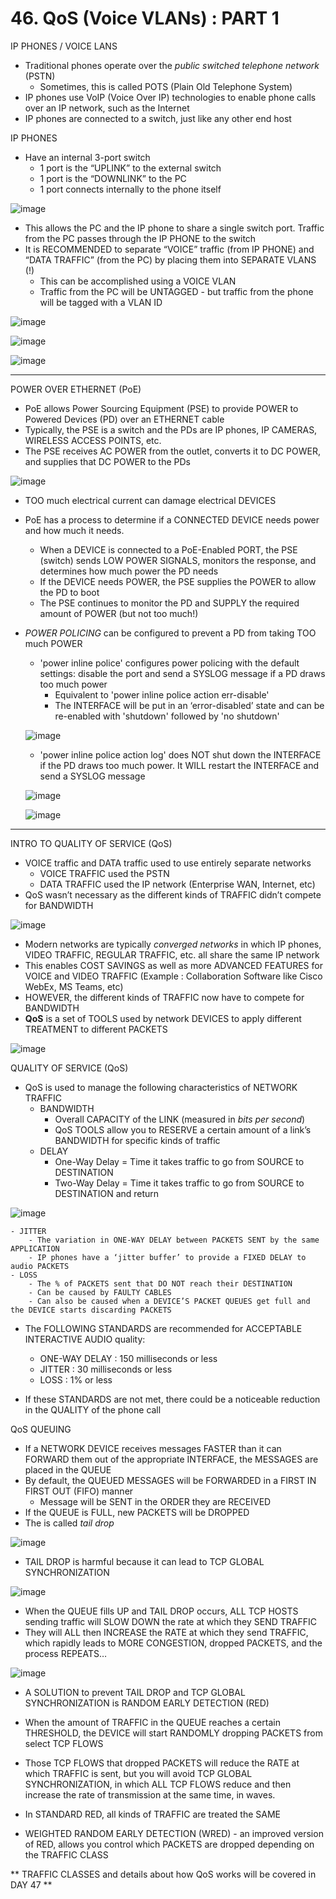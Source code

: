 # 46. QoS (Voice VLANs) : PART 1

IP PHONES / VOICE LANS

- Traditional phones operate over the *public switched telephone network* (PSTN)
    - Sometimes, this is called POTS (Plain Old Telephone System)
- IP phones use VoIP (Voice Over IP) technologies to enable phone calls over an IP network, such as the Internet
- IP phones are connected to a switch, just like any other end host

IP PHONES

- Have an internal 3-port switch
    - 1 port is the “UPLINK” to the external switch
    - 1 port is the “DOWNLINK” to the PC
    - 1 port connects internally to the phone itself

![image](https://github.com/psaumur/CCNA/assets/106411237/0bba51c0-af57-49e4-ae29-fca2a1079a34)

- This allows the PC and the IP phone to share a single switch port. Traffic from the PC passes through the IP PHONE to the switch
- It is RECOMMENDED to separate “VOICE” traffic (from IP PHONE) and “DATA TRAFFIC” (from the PC) by placing them into SEPARATE VLANS (!)
    - This can be accomplished using a VOICE VLAN
    - Traffic from the PC will be UNTAGGED - but traffic from the phone will be tagged with a VLAN ID

![image](https://github.com/psaumur/CCNA/assets/106411237/12a1bfa5-036a-4eb6-b165-23fc8209a1f8)

![image](https://github.com/psaumur/CCNA/assets/106411237/b7c5b7e6-fa79-4405-b72f-b609ab56f216)

![image](https://github.com/psaumur/CCNA/assets/106411237/fc26e9dd-e19e-43cc-9f2a-4022b47f98b4)

---

POWER OVER ETHERNET (PoE)

- PoE allows Power Sourcing Equipment (PSE) to provide POWER to Powered Devices (PD) over an ETHERNET cable
- Typically, the PSE is a switch and the PDs are IP phones, IP CAMERAS, WIRELESS ACCESS POINTS, etc.
- The PSE receives AC POWER from the outlet, converts it to DC POWER, and supplies that DC POWER to the PDs

![image](https://github.com/psaumur/CCNA/assets/106411237/4229e398-a50e-487c-adf3-66b235ea9189)

- TOO much electrical current can damage electrical DEVICES
- PoE has a process to determine if a CONNECTED DEVICE needs power and how much it needs.
    - When a DEVICE is connected to a PoE-Enabled PORT, the PSE (switch) sends LOW POWER SIGNALS, monitors the response, and determines how much power the PD needs
    - If the DEVICE needs POWER, the PSE supplies the POWER to allow the PD to boot
    - The PSE continues to monitor the PD and SUPPLY the required amount of POWER (but not too much!)
- *POWER POLICING* can be configured to prevent a PD from taking TOO much POWER
    - 'power inline police' configures power policing with the default settings:  disable the port and send a SYSLOG message if a PD draws too much power
        - Equivalent to 'power inline police action err-disable'
        - The INTERFACE will be put in an ‘error-disabled’ state and can be re-enabled with 'shutdown' followed by 'no shutdown'
    
    ![image](https://github.com/psaumur/CCNA/assets/106411237/59914c0d-2c0e-4952-a4af-1f7ada02002d)
    -  'power inline police action log' does NOT shut down the INTERFACE if the PD draws too much power. It WILL restart the INTERFACE and send a SYSLOG message
    
    ![image](https://github.com/psaumur/CCNA/assets/106411237/9717fb1e-9129-41f9-90bb-613c2bdee460)
    
    ![image](https://github.com/psaumur/CCNA/assets/106411237/8fe2eb15-49be-4f63-9f6f-79c0d5fe052f)
    

---

INTRO TO QUALITY OF SERVICE (QoS)

- VOICE traffic and DATA traffic used to use entirely separate networks
    - VOICE TRAFFIC used the PSTN
    - DATA TRAFFIC used the IP network (Enterprise WAN, Internet, etc)
- QoS wasn’t necessary as the different kinds of TRAFFIC didn’t compete for BANDWIDTH

![image](https://github.com/psaumur/CCNA/assets/106411237/8a21a767-5a93-42bd-a8d4-52453f8a7341)

- Modern networks are typically *converged networks* in which IP phones, VIDEO TRAFFIC, REGULAR TRAFFIC, etc. all share the same IP network
- This enables COST SAVINGS as well as more ADVANCED FEATURES for VOICE and VIDEO TRAFFIC (Example : Collaboration Software like Cisco WebEx, MS Teams, etc)
- HOWEVER, the different kinds of TRAFFIC now have to compete for BANDWIDTH
- **QoS** is a set of TOOLS used by network DEVICES to apply different TREATMENT to different PACKETS

![image](https://github.com/psaumur/CCNA/assets/106411237/8909efdb-bbbd-4f50-b412-7abe12a3bcef)

QUALITY OF SERVICE (QoS)

- QoS is used to manage the following characteristics of NETWORK TRAFFIC
    - BANDWIDTH
        - Overall CAPACITY of the LINK (measured in *bits per second*)
        - QoS TOOLS allow you to RESERVE a certain amount of a link’s BANDWIDTH for specific kinds of traffic
    - DELAY
        - One-Way Delay = Time it takes traffic to go from SOURCE to DESTINATION
        - Two-Way Delay = Time it takes traffic to go from SOURCE to DESTINATION and return
        
![image](https://github.com/psaumur/CCNA/assets/106411237/29ed6306-a6aa-46ba-af2f-5ebcd383d1d7)
        
    
    - JITTER
        - The variation in ONE-WAY DELAY between PACKETS SENT by the same APPLICATION
        - IP phones have a ‘jitter buffer’ to provide a FIXED DELAY to audio PACKETS
    - LOSS
        - The % of PACKETS sent that DO NOT reach their DESTINATION
        - Can be caused by FAULTY CABLES
        - Can also be caused when a DEVICE’S PACKET QUEUES get full and the DEVICE starts discarding PACKETS
    
- The FOLLOWING STANDARDS are recommended for ACCEPTABLE INTERACTIVE AUDIO quality:
    - ONE-WAY DELAY : 150 milliseconds or less
    - JITTER : 30 milliseconds or less
    - LOSS : 1% or less
    
- If these STANDARDS are not met, there could be a noticeable reduction in the QUALITY of the phone call
    
    

QoS QUEUING

- If a NETWORK DEVICE receives messages FASTER than it can FORWARD them out of the appropriate INTERFACE, the MESSAGES are placed in the QUEUE
- By default, the QUEUED MESSAGES will be FORWARDED in a FIRST IN FIRST OUT (FIFO) manner
    - Message will be SENT in the ORDER they are RECEIVED
- If the QUEUE is FULL, new PACKETS will be DROPPED
- The is called *tail drop*

![image](https://github.com/psaumur/CCNA/assets/106411237/15de2fcd-5711-4014-8185-9975b2ce8a0d)

- TAIL DROP is harmful because it can lead to TCP GLOBAL SYNCHRONIZATION

![image](https://github.com/psaumur/CCNA/assets/106411237/1d22afa7-91aa-4e86-9c5f-ad9506dcb44c)

- When the QUEUE fills UP and TAIL DROP occurs, ALL TCP HOSTS sending traffic will SLOW DOWN the rate at which they SEND TRAFFIC
- They will ALL then INCREASE the RATE at which they send TRAFFIC, which rapidly leads to MORE CONGESTION, dropped PACKETS, and the process REPEATS…

![image](https://github.com/psaumur/CCNA/assets/106411237/b75c2cac-043c-4df6-a1d6-f26d9110630a)

- A SOLUTION to prevent TAIL DROP and TCP GLOBAL SYNCHRONIZATION is RANDOM EARLY DETECTION (RED)

- When the amount of TRAFFIC in the QUEUE reaches a certain THRESHOLD, the DEVICE will start RANDOMLY dropping PACKETS from select TCP FLOWS
- Those TCP FLOWS that dropped PACKETS will reduce the RATE at which TRAFFIC is sent, but you will avoid TCP GLOBAL SYNCHRONIZATION, in which ALL TCP FLOWS reduce and then increase the rate of transmission at the same time, in waves.
- In STANDARD RED, all kinds of TRAFFIC are treated the SAME
- WEIGHTED RANDOM EARLY DETECTION (WRED) - an improved version of RED, allows you control which PACKETS are dropped depending on the TRAFFIC CLASS

** TRAFFIC CLASSES and details about how QoS works will be covered in DAY 47 **
